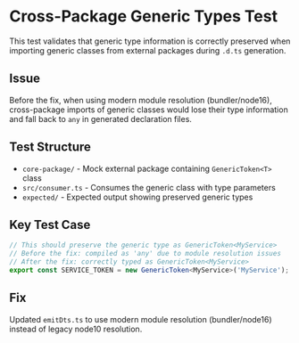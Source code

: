# Cross-Package Generic Types Test

This test validates that generic type information is correctly preserved when importing generic classes from external packages during `.d.ts` generation.

## Issue
Before the fix, when using modern module resolution (bundler/node16), cross-package imports of generic classes would lose their type information and fall back to `any` in generated declaration files.

## Test Structure
- `core-package/` - Mock external package containing `GenericToken<T>` class
- `src/consumer.ts` - Consumes the generic class with type parameters
- `expected/` - Expected output showing preserved generic types

## Key Test Case
```typescript
// This should preserve the generic type as GenericToken<MyService>
// Before the fix: compiled as 'any' due to module resolution issues
// After the fix: correctly typed as GenericToken<MyService>
export const SERVICE_TOKEN = new GenericToken<MyService>('MyService');
```

## Fix
Updated `emitDts.ts` to use modern module resolution (bundler/node16) instead of legacy node10 resolution.